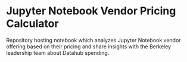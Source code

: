 # Jupyter Notebook Vendor Pricing Calculator

Repository hosting notebook which analyzes Jupyter Notebook vendor offering based on their pricing and share insights with the Berkeley leadership team about Datahub spending.
